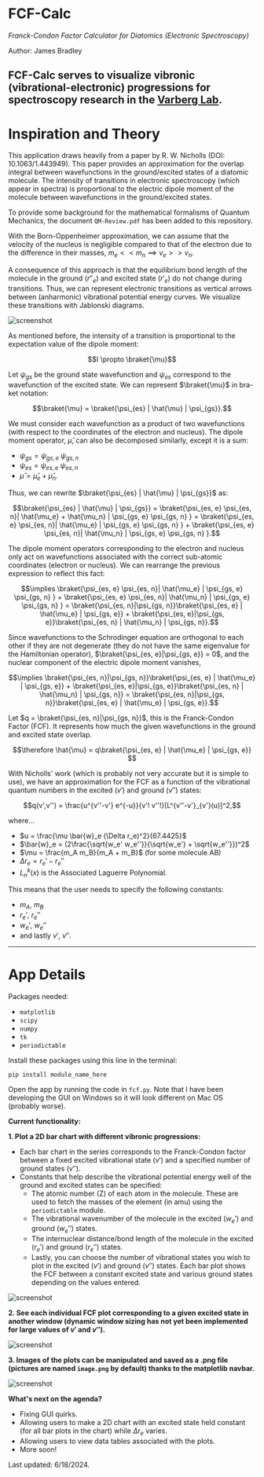 # FCF-Calc
*Franck-Condon Factor Calculator for Diatomics (Electronic Spectroscopy)*

Author: James Bradley

FCF-Calc serves to visualize vibronic (vibrational-electronic) progressions for spectroscopy research in the [Varberg Lab](https://www.varberglab.com/).
------------------------------------------------------------------------------------------------------------------------------
# Inspiration and Theory

This application draws heavily from a paper by R. W. Nicholls (DOI: 10.1063/1.443949). This paper provides an approximation for the overlap integral between wavefunctions in the ground/excited states of a diatomic molecule. The intensity of transitions in electronic spectroscopy (which appear in spectra) is proportional to the electric dipole moment of the molecule between wavefunctions in the ground/excited states. 

To provide some background for the mathematical formalisms of Quantum Mechanics, the document `QM-Review.pdf` has been added to this repository.

With the Born-Oppenheimer approximation, we can assume that the velocity of the nucleus is negligible compared to that of the electron due to the difference in their masses, $m_e << m_n \implies v_e >> v_n$. 

A consequence of this approach is that the equilibrium bond length of the molecule in the ground ($r''_e$) and excited state ($r'_e$) do not change during transitions. Thus, we can represent electronic transitions as vertical arrows between (anharmonic) vibrational potential energy curves. We visualize these transitions with Jablonski diagrams. 

![screenshot](images/jab.png)

As mentioned before, the intensity of a transition is proportional to the expectation value of the dipole moment:

$$I \propto \braket{\mu}$$

Let $\psi_{gs}$ be the ground state wavefunction and $\psi_{es}$ correspond to the wavefunction of the excited state. We can represent $\braket{\mu}$ in bra-ket notation:

$$\braket{\mu} = \braket{\psi_{es} | \hat{\mu} | \psi_{gs}}.$$

We must consider each wavefunction as a product of two wavefunctions (with respect to the coordinates of the electron and nucleus). The dipole moment operator, $\hat{\mu}$, can also be decomposed similarly, except it is a sum:

- $\psi_{gs} = \psi_{gs, e}$ $\psi_{gs, n}$
- $\psi_{es} = \psi_{es, e}$ $\psi_{es, n}$
- $\hat{\mu} = \hat{\mu}_e + \hat{\mu}_n.$

Thus, we can rewrite $\braket{\psi_{es} | \hat{\mu} | \psi_{gs}}$ as:

$$\braket{\psi_{es} | \hat{\mu} | \psi_{gs}} = \braket{\psi_{es, e} \psi_{es, n}| \hat{\mu_e} + \hat{\mu_n} | \psi_{gs, e} \psi_{gs, n} } = \braket{\psi_{es, e} \psi_{es, n}| \hat{\mu_e} | \psi_{gs, e} \psi_{gs, n} } + \braket{\psi_{es, e} \psi_{es, n}| \hat{\mu_n} | \psi_{gs, e} \psi_{gs, n} }.$$

The dipole moment operators corresponding to the electron and nucleus only act on wavefunctions associated with the correct sub-atomic coordinates (electron or nucleus). We can rearrange the previous expression to reflect this fact:

$$\implies \braket{\psi_{es, e} \psi_{es, n}| \hat{\mu_e} | \psi_{gs, e} \psi_{gs, n} } + \braket{\psi_{es, e} \psi_{es, n}| \hat{\mu_n} | \psi_{gs, e} \psi_{gs, n} } = \braket{\psi_{es, n}|\psi_{gs, n}}\braket{\psi_{es, e} | \hat{\mu_e} | \psi_{gs, e}} + \braket{\psi_{es, e}|\psi_{gs, e}}\braket{\psi_{es, n} | \hat{\mu_n} | \psi_{gs, n}}.$$

Since wavefunctions to the Schrodinger equation are orthogonal to each other if they are not degenerate (they do not have the same eigenvalue for the Hamiltonian operator), $\braket{\psi_{es, e}|\psi_{gs, e}} = 0$, and the nuclear component of the electric dipole moment vanishes,

$$\implies \braket{\psi_{es, n}|\psi_{gs, n}}\braket{\psi_{es, e} | \hat{\mu_e} | \psi_{gs, e}} + \braket{\psi_{es, e}|\psi_{gs, e}}\braket{\psi_{es, n} | \hat{\mu_n} | \psi_{gs, n}} = \braket{\psi_{es, n}|\psi_{gs, n}}\braket{\psi_{es, e} | \hat{\mu_e} | \psi_{gs, e}}.$$

Let $q = \braket{\psi_{es, n}|\psi_{gs, n}}$, this is the Franck-Condon Factor (FCF). It represents how much the given wavefunctions in the ground and excited state overlap.

$$\therefore \hat{\mu} = q\braket{\psi_{es, e} | \hat{\mu_e} | \psi_{gs, e}} $$

With Nicholls' work (which is probably not very accurate but it is simple to use), we have an approximation for the FCF as a function of the vibrational quantum numbers in the excited ($v'$) and ground ($v''$) states:

$$q(v',v'') = \frac{u^{v''-v'} e^{-u}}{v'! v''!}[L^{v''-v'}_{v'}(u)]^2,$$


where...
- $u = \frac{\mu \bar{w}_e (\Delta r_e)^2}{67.4425}$
- $\bar{w}_e = (2\frac{\sqrt{w_e' w_e''}}{\sqrt{w_e'} + \sqrt{w_e''}})^2$
- $\mu = \frac{m_A m_B}{m_A + m_B}$ (for some molecule AB)
- $\Delta r_e = r_e' - r_e''$
- $L^{k}_{n}(x)$ is the Associated Laguerre Polynomial.

This means that the user needs to specify the following constants:
- $m_A$, $m_B$
- $r_e'$, $r_e''$
- $w_e'$, $w_e''$
- and lastly $v'$, $v''$.

----------------------------------------------
# App Details
Packages needed:
- `matplotlib`
- `scipy`
- `numpy`
- `tk`
- `periodictable`

Install these packages using this line in the terminal:

```
pip install module_name_here
```

Open the app by running the code in `fcf.py`. Note that I have been developing the GUI on Windows so it will look different on Mac OS (probably worse).

**Current functionality:**

**1. Plot a 2D bar chart with different vibronic progressions:**
  - Each bar chart in the series corresponds to the Franck-Condon factor between a fixed excited vibrational state ($v'$) and a specified number of ground states ($v''$).
  - Constants that help describe the vibrational potential energy well of the ground and excited states can be specified:
    - The atomic number (Z) of each atom in the molecule. These are used to fetch the masses of the element (in amu) using the `periodictable` module.
    - The vibrational wavenumber of the molecule in the excited ($w_e'$) and ground ($w_e''$) states.
    - The internuclear distance/bond length of the molecule in the excited ($r_e'$) and ground ($r_e''$) states.
    - Lastly, you can choose the number of vibrational states you wish to plot in the excited ($v'$) and ground ($v''$) states. Each bar plot shows the FCF between a constant excited state and various ground states depending on the values entered.


![screenshot](images/2d.png)

**2. See each individual FCF plot corresponding to a given excited state in another window (dynamic window sizing has not yet been implemented for large values of $v'$ and $v''$).**

![screenshot](images/indplots.png)

**3. Images of the plots can be manipulated and saved as a .png file (pictures are named `image.png` by default) thanks to the matplotlib navbar.**

![screenshot](images/navbar.png)

**What's next on the agenda?**
- Fixing GUI quirks.
- Allowing users to make a 2D chart with an excited state held constant (for all bar plots in the chart) while $\Delta r_e$ varies.
- Allowing users to view data tables associated with the plots.
- More soon!

Last updated: 6/18/2024.
